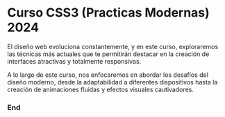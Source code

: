 # Curso CSS3 (Practicas Modernas) 2024
El diseño web evoluciona constantemente, y en este curso, exploraremos las técnicas más actuales que te permitirán destacar en la creación de interfaces atractivas y totalmente responsivas.

A lo largo de este curso, nos enfocaremos en abordar los desafíos del diseño moderno, desde la adaptabilidad a diferentes dispositivos hasta la creación de animaciones fluidas y efectos visuales cautivadores.


### End